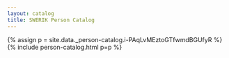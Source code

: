 ```yaml
---
layout: catalog
title: SWERIK Person Catalog
---
```

{% assign p = site.data._person-catalog.i-PAqLvMEztoGTfwmdBGUfyR %}
{% include person-catalog.html p=p %}

